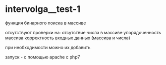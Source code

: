 # intervolga__test-1

функция бинарного поиска в массиве

отсутствуют проверки на:
отсутствие числа в массиве
упорядоченность массива
корректность входных данных (массива и числа)

при необходимости можно их добавить


запуск - с помощью apache с php7
